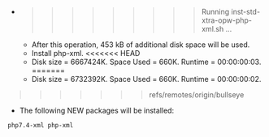 * >>>>>>>>> Running inst-std-xtra-opw-php-xml.sh ...
  * After this operation, 453 kB of additional disk space will be used.
  * Install php-xml.
<<<<<<< HEAD
  * Disk size = 6667424K. Space Used = 660K. Runtime = 00:00:00:03.
=======
  * Disk size = 6732392K. Space Used = 660K. Runtime = 00:00:00:02.
>>>>>>> refs/remotes/origin/bullseye
  * The following NEW packages will be installed:
  ```bash
php7.4-xml php-xml
  ```
